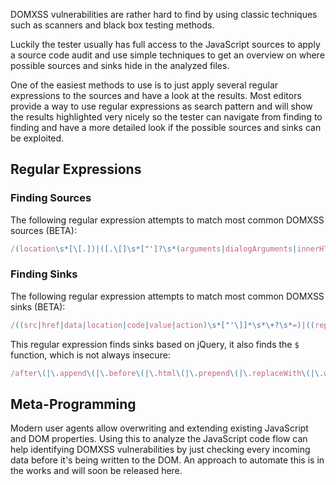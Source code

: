 DOMXSS vulnerabilities are rather hard to find by using classic techniques such as scanners and black box testing methods.

Luckily the tester usually has full access to the JavaScript sources to apply a source code audit and use simple techniques to get an overview on where possible sources and sinks hide in the analyzed files.

One of the easiest methods to use is to just apply several regular expressions to the sources and have a look at the results. Most editors provide a way to use regular expressions as search pattern and will show the results highlighted very nicely so the tester can navigate from finding to finding and have a more detailed look if the possible sources and sinks can be exploited.


## Regular Expressions

### Finding Sources
The following regular expression attempts to match most common DOMXSS sources (BETA):

```js
/(location\s*[\[.])|([.\[]\s*["']?\s*(arguments|dialogArguments|innerHTML|write(ln)?|open(Dialog)?|showModalDialog|cookie|URL|documentURI|baseURI|referrer|name|opener|parent|top|content|self|frames)\W)|(localStorage|sessionStorage|Database)/
```

### Finding Sinks

The following regular expression attempts to match most common DOMXSS sinks (BETA):

```js
/((src|href|data|location|code|value|action)\s*["'\]]*\s*\+?\s*=)|((replace|assign|navigate|getResponseHeader|open(Dialog)?|showModalDialog|eval|evaluate|execCommand|execScript|setTimeout|setInterval)\s*["'\]]*\s*\()/
```

This regular expression finds sinks based on jQuery, it also finds the  `$` function, which is not always insecure:
```js
/after\(|\.append\(|\.before\(|\.html\(|\.prepend\(|\.replaceWith\(|\.wrap\(|\.wrapAll\(|\$\(|\.globalEval\(|\.add\(|jQuery\(|\$\(|\.parseHTML\(/
```

## Meta-Programming
Modern user agents allow overwriting and extending existing JavaScript and DOM properties. Using this to analyze the JavaScript code flow can help identifying DOMXSS vulnerabilities by just checking every incoming data before it's being written to the DOM. An approach to automate this is in the works and will soon be released here.

